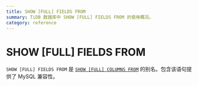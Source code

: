 ```yaml
---
title: SHOW [FULL] FIELDS FROM
summary: TiDB 数据库中 SHOW [FULL] FIELDS FROM 的使用概况。
category: reference
---
```


# SHOW [FULL] FIELDS FROM

`SHOW [FULL] FIELDS FROM` 是 [`SHOW [FULL] COLUMNS FROM`](/dev/reference/sql/statements/show-columns-from.md) 的别名。包含该语句提供了 MySQL 兼容性。